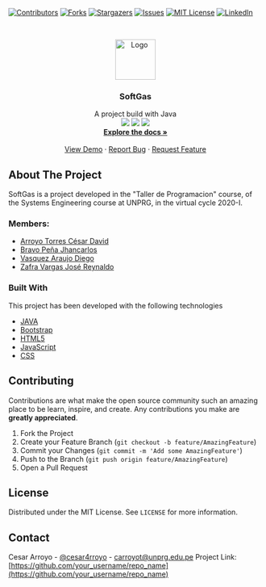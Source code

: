 <!--
*** Thanks for checking out the Best-README-Template. If you have a suggestion
*** that would make this better, please fork the repo and create a pull request
*** or simply open an issue with the tag "enhancement".
*** Thanks again! Now go create something AMAZING! :D
-->



<!-- PROJECT SHIELDS -->
<!--
*** I'm using markdown "reference style" links for readability.
*** Reference links are enclosed in brackets [ ] instead of parentheses ( ).
*** See the bottom of this document for the declaration of the reference variables
*** for contributors-url, forks-url, etc. This is an optional, concise syntax you may use.
*** https://www.markdownguide.org/basic-syntax/#reference-style-links
-->
[![Contributors][contributors-shield]][contributors-url]
[![Forks][forks-shield]][forks-url]
[![Stargazers][stars-shield]][stars-url]
[![Issues][issues-shield]][issues-url]
[![MIT License][license-shield]][license-url]
[![LinkedIn][linkedin-shield]][linkedin-url]



<!-- PROJECT LOGO -->
<br />
<p align="center">
  <a href="https://github.com/cesar4rroyo/gas-crud-v0.0.9">
    <img src="https://res.cloudinary.com/dt77cgp7y/image/upload/v1601475449/GAS_1OKg_kpntfh.png" alt="Logo" width="80">
  </a>

  <h3 align="center">SoftGas</h3>

  <p align="center">
    A project build with Java
    <br />
    <img src="https://img.shields.io/badge/java-%23ED8B00.svg?&style=for-the-badge&logo=java&logoColor=white"/>
  	<img src="https://img.shields.io/badge/javascript%20-%23323330.svg?&style=for-the-badge&logo=javascript&logoColor=%23F7DF1E"/>
    <img src="https://img.shields.io/badge/bootstrap%20-%23563D7C.svg?&style=for-the-badge&logo=bootstrap&logoColor=white"/>
    <br />
    <a href="https://github.com/cesar4rroyo/gas-crud-v0.0.9"><strong>Explore the docs »</strong></a>
    <br />
    <br />
    <a href="http://165.22.14.6:8080/gas-v1.2/index.jsp">View Demo</a>
    ·
    <a href="https://github.com/cesar4rroyo/gas-crud-v0.0.9/issues">Report Bug</a>
    ·
    <a href="https://github.com/cesar4rroyo/gas-crud-v0.0.9/issues">Request Feature</a>
  </p>
</p>




<!-- ABOUT THE PROJECT -->
## About The Project

SoftGas is a project developed in the "Taller de Programacion" course, of the Systems Engineering course at UNPRG, in the virtual cycle 2020-I.

### Members:
* [Arroyo Torres César David](https://getbootstrap.com)
* [Bravo Peña Jhancarlos](https://jquery.com)
* [Vasquez Araujo Diego](https://laravel.com)
* [Zafra Vargas José Reynaldo](https://laravel.com)



### Built With
This project has been developed with the following technologies
* [JAVA](https://getbootstrap.com)
* [Bootstrap](https://jquery.com)
* [HTML5](https://laravel.com)
* [JavaScript](https://laravel.com)
* [CSS](https://laravel.com)



## Contributing

Contributions are what make the open source community such an amazing place to be learn, inspire, and create. Any contributions you make are **greatly appreciated**.

1. Fork the Project
2. Create your Feature Branch (`git checkout -b feature/AmazingFeature`)
3. Commit your Changes (`git commit -m 'Add some AmazingFeature'`)
4. Push to the Branch (`git push origin feature/AmazingFeature`)
5. Open a Pull Request


<!-- LICENSE -->
## License

Distributed under the MIT License. See `LICENSE` for more information.



<!-- CONTACT -->
## Contact

Cesar Arroyo - [@cesar4rroyo](https://twitter.com/cesar4rroyo) - carroyot@unprg.edu.pe
Project Link: [https://github.com/your_username/repo_name](https://github.com/your_username/repo_name)









<!-- MARKDOWN LINKS & IMAGES -->
<!-- https://www.markdownguide.org/basic-syntax/#reference-style-links -->
[contributors-shield]: https://img.shields.io/github/contributors/othneildrew/Best-README-Template.svg?style=for-the-badge
[contributors-url]: https://github.com/othneildrew/Best-README-Template/graphs/contributors
[forks-shield]: https://img.shields.io/github/forks/othneildrew/Best-README-Template.svg?style=for-the-badge
[forks-url]: https://github.com/othneildrew/Best-README-Template/network/members
[stars-shield]: https://img.shields.io/github/stars/othneildrew/Best-README-Template.svg?style=for-the-badge
[stars-url]: https://github.com/othneildrew/Best-README-Template/stargazers
[issues-shield]: https://img.shields.io/github/issues/othneildrew/Best-README-Template.svg?style=for-the-badge
[issues-url]: https://github.com/othneildrew/Best-README-Template/issues
[license-shield]: https://img.shields.io/github/license/othneildrew/Best-README-Template.svg?style=for-the-badge
[license-url]: https://github.com/othneildrew/Best-README-Template/blob/master/LICENSE.txt
[linkedin-shield]: https://img.shields.io/badge/-LinkedIn-black.svg?style=for-the-badge&logo=linkedin&colorB=555
[linkedin-url]: https://linkedin.com/in/othneildrew
[product-screenshot]: images/screenshot.png
